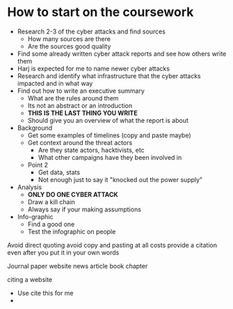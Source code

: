 # How to start on the coursework
- Research 2-3 of the cyber attacks and find sources
	- How many sources are there 
	- Are the sources good quality
- Find some already written cyber attack reports and see how others write them
- Harj is expected for me to name newer cyber attacks
- Research and identify what infrastructure that the cyber attacks impacted and in what way 
- Find out how to write an executive summary
	- What are the rules around them
	- Its not an abstract or an introduction
	- **THIS IS THE LAST THING YOU WRITE**
	- Should give you an overview of what the report is about
- Background
	- Get some examples of timelines (copy and paste maybe)
	- Get context around the threat actors 
		- Are they state actors, hacktivists, etc
		- What other campaigns have they been involved in
	- Point 2 
		- Get data, stats 
		- Not enough just to say it "knocked out the power supply"
- Analysis
	- **ONLY DO ONE CYBER ATTACK**
	- Draw a kill chain
	- Always say if your making assumptions
- Info-graphic
	- Find a good one
	- Test the infographic on people

Avoid direct quoting
avoid copy and pasting at all costs
provide a citation even after you put it in your own words


Journal paper
website
news article
book chapter


citing a website
- Use cite this for me
- 

